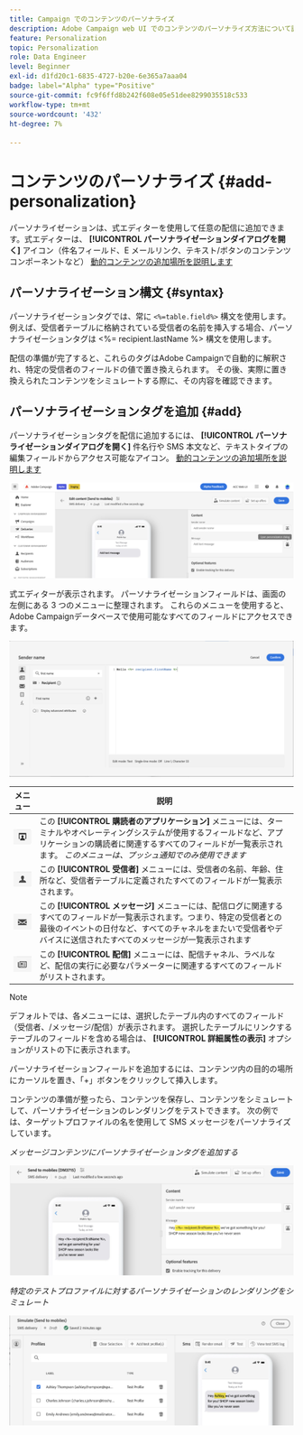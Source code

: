```yaml
---
title: Campaign でのコンテンツのパーソナライズ
description: Adobe Campaign web UI でのコンテンツのパーソナライズ方法について説明します
feature: Personalization
topic: Personalization
role: Data Engineer
level: Beginner
exl-id: d1fd20c1-6835-4727-b20e-6e365a7aaa04
badge: label="Alpha" type="Positive"
source-git-commit: fc9f6ffd8b242f608e05e51dee8299035518c533
workflow-type: tm+mt
source-wordcount: '432'
ht-degree: 7%

---
```



# コンテンツのパーソナライズ {#add-personalization}

パーソナライゼーションは、式エディターを使用して任意の配信に追加できます。式エディターは、 **[!UICONTROL パーソナライゼーションダイアログを開く]** アイコン（件名フィールド、E メールリンク、テキスト/ボタンのコンテンツコンポーネントなど） [動的コンテンツの追加場所を説明します](gs-personalization.md/#access)

## パーソナライゼーション構文 {#syntax}

パーソナライゼーションタグでは、常に `<%=table.field%>` 構文を使用します。例えば、受信者テーブルに格納されている受信者の名前を挿入する場合、パーソナライゼーションタグは &lt;%= recipient.lastName %> 構文を使用します。

配信の準備が完了すると、これらのタグはAdobe Campaignで自動的に解釈され、特定の受信者のフィールドの値で置き換えられます。 その後、実際に置き換えられたコンテンツをシミュレートする際に、その内容を確認できます。

## パーソナライゼーションタグを追加 {#add}

パーソナライゼーションタグを配信に追加するには、 **[!UICONTROL パーソナライゼーションダイアログを開く]** 件名行や SMS 本文など、テキストタイプの編集フィールドからアクセス可能なアイコン。 [動的コンテンツの追加場所を説明します](gs-personalization.md/#access)

![](assets/perso-access.png)

式エディターが表示されます。 パーソナライゼーションフィールドは、画面の左側にある 3 つのメニューに整理されます。 これらのメニューを使用すると、Adobe Campaignデータベースで使用可能なすべてのフィールドにアクセスできます。

![](assets/perso-insert-field.png)

| メニュー | 説明 |
|-----|------------|
| ![](assets/do-not-localize/perso-subscribers-menu.png) | この **[!UICONTROL 購読者のアプリケーション]** メニューには、ターミナルやオペレーティングシステムが使用するフィールドなど、アプリケーションの購読者に関連するすべてのフィールドが一覧表示されます。 *このメニューは、プッシュ通知でのみ使用できます* |
| ![](assets/do-not-localize/perso-recipients-menu.png) | この **[!UICONTROL 受信者]** メニューには、受信者の名前、年齢、住所など、受信者テーブルに定義されたすべてのフィールドが一覧表示されます。 |
| ![](assets/do-not-localize/perso-message-menu.png) | この **[!UICONTROL メッセージ]** メニューには、配信ログに関連するすべてのフィールドが一覧表示されます。つまり、特定の受信者との最後のイベントの日付など、すべてのチャネルをまたいで受信者やデバイスに送信されたすべてのメッセージが一覧表示されます |
| ![](assets/do-not-localize/perso-delivery-menu.png) | この **[!UICONTROL 配信]** メニューには、配信チャネル、ラベルなど、配信の実行に必要なパラメーターに関連するすべてのフィールドがリストされます。 |

>[!NOTE]
>
>デフォルトでは、各メニューには、選択したテーブル内のすべてのフィールド（受信者、/メッセージ/配信）が表示されます。 選択したテーブルにリンクするテーブルのフィールドを含める場合は、 **[!UICONTROL 詳細属性の表示]** オプションがリストの下に表示されます。

パーソナライゼーションフィールドを追加するには、コンテンツ内の目的の場所にカーソルを置き、「+」ボタンをクリックして挿入します。

コンテンツの準備が整ったら、コンテンツを保存し、コンテンツをシミュレートして、パーソナライゼーションのレンダリングをテストできます。 次の例では、ターゲットプロファイルの名を使用して SMS メッセージをパーソナライズしています。

*メッセージコンテンツにパーソナライゼーションタグを追加する*

![](assets/perso-preview1.png)

*特定のテストプロファイルに対するパーソナライゼーションのレンダリングをシミュレート*

![](assets/perso-preview2.png)
